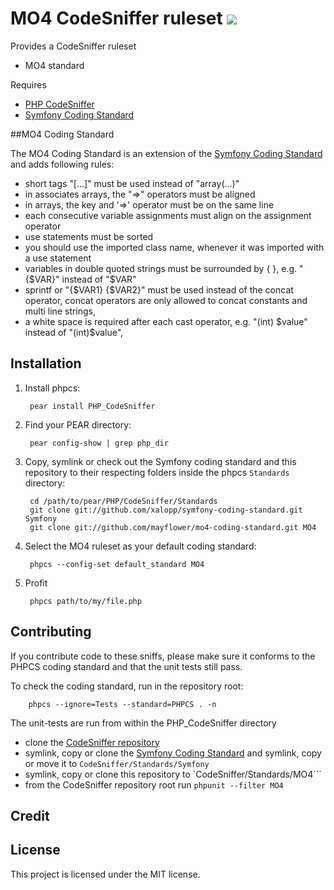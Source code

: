 # MO4 CodeSniffer ruleset <a href="https://travis-ci.org/mayflower/mo4-coding-standard/"><img src="https://secure.travis-ci.org/mayflower/mo4-coding-standard.png?branch=master"></a>

Provides a CodeSniffer ruleset

* MO4 standard

Requires

* [PHP CodeSniffer](https://github.com/squizlabs/PHP_CodeSniffer)
* [Symfony Coding Standard](https://github.com/xalopp/symfony-coding-standard)

##MO4 Coding Standard

The MO4 Coding Standard is an extension of the [Symfony Coding Standard](http://symfony.com/doc/current/contributing/code/standards.html) and adds following rules:

* short tags "[...]" must be used instead of  "array(...)"
* in associates arrays, the "=>" operators must be aligned
* in arrays, the key and '=>' operator must be on the same line
* each consecutive variable assignments must align on the assignment operator
* use statements must be sorted
* you should use the imported class name, whenever it was imported with a use statement
* variables in double quoted strings must be surrounded by { }, e.g. "{$VAR}" instead of "$VAR"
* sprintf or "{$VAR1} {$VAR2}" must be used instead of the concat operator, concat operators are only allowed to concat constants and multi line strings,
* a white space is required after each cast operator, e.g. "(int) $value" instead of "(int)$value",


## Installation

1. Install phpcs:

        pear install PHP_CodeSniffer

2. Find your PEAR directory:

        pear config-show | grep php_dir

3. Copy, symlink or check out the Symfony coding standard and this repository to their respecting folders inside the
   phpcs `Standards` directory:

        cd /path/to/pear/PHP/CodeSniffer/Standards
        git clone git://github.com/xalopp/symfony-coding-standard.git Symfony
        git clone git://github.com/mayflower/mo4-coding-standard.git MO4

4. Select the MO4 ruleset as your default coding standard:

        phpcs --config-set default_standard MO4

5. Profit

        phpcs path/to/my/file.php

## Contributing

If you contribute code to these sniffs, please make sure it conforms to the PHPCS coding standard and that the unit tests still pass.

To check the coding standard, run in the repository root:

        phpcs --ignore=Tests --standard=PHPCS . -n

The unit-tests are run from within the PHP_CodeSniffer directory

* clone the [CodeSniffer repository](https://github.com/squizlabs/PHP_CodeSniffer)
* symlink, copy or clone the [Symfony Coding Standard](https://github.com/xalopp/symfony-coding-standard) and symlink, copy or move it to `CodeSniffer/Standards/Symfony`
* symlink, copy or clone this repository to `CodeSniffer/Standards/MO4```
* from the CodeSniffer repository root run `phpunit --filter MO4`

## Credit


## License

This project is licensed under the MIT license.
